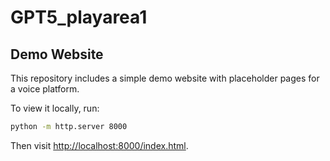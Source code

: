 # GPT5_playarea1

## Demo Website

This repository includes a simple demo website with placeholder pages for a voice platform.

To view it locally, run:

```bash
python -m http.server 8000
```

Then visit [http://localhost:8000/index.html](http://localhost:8000/index.html).
